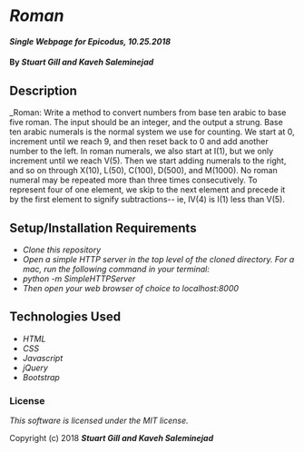 # _Roman_

#### _Single Webpage for Epicodus, 10.25.2018_

#### By _**Stuart Gill and Kaveh Saleminejad**_

## Description

_Roman: Write a method to convert numbers from base ten arabic to base five roman. The input should be an integer, and the output a strung. Base ten arabic numerals is the normal system we use for counting. We start at 0, increment until we reach 9, and then reset back to 0 and add another number to the left. In roman numerals, we also start at I(1), but we only increment until we reach V(5). Then we start adding numerals to the right, and so on through X(10), L(50), C(100), D(500), and M(1000). No roman numeral may be repeated more than three times consecutively. To represent four of one element, we skip to the next element and precede it by the first element to signify subtractions-- ie, IV(4) is I(1) less than V(5).

## Setup/Installation Requirements

* _Clone this repository_
* _Open a simple HTTP server in the top level of the cloned directory. For a mac, run the following command in your terminal:_   
* _python -m SimpleHTTPServer_
* _Then open your web browser of choice to localhost:8000_

## Technologies Used

* _HTML_
* _CSS_
* _Javascript_
* _jQuery_
* _Bootstrap_

### License

*This software is licensed under the MIT license.*

Copyright (c) 2018 **_Stuart Gill and Kaveh Saleminejad_**
